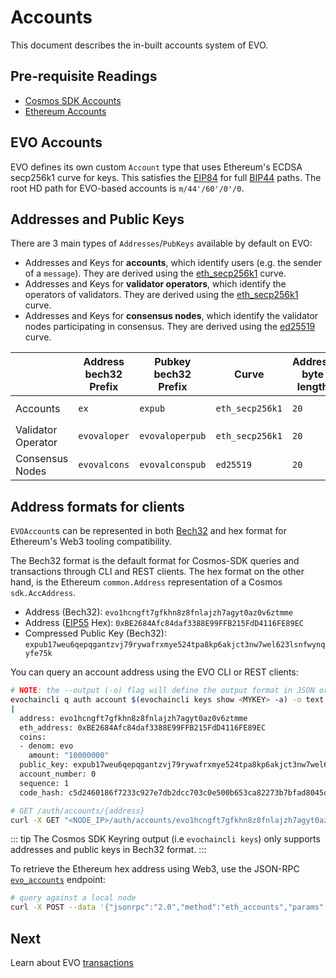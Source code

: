 
# Accounts

This document describes the in-built accounts system of EVO. 

## Pre-requisite Readings

- [Cosmos SDK Accounts](https://docs.cosmos.network/v0.46/basics/accounts.html) 
- [Ethereum Accounts](https://ethereum.org/en/whitepaper/#ethereum-accounts) 

## EVO Accounts

EVO defines its own custom `Account` type that uses Ethereum's ECDSA secp256k1 curve for keys. This
satisfies the [EIP84](https://github.com/ethereum/EIPs/issues/84) for full [BIP44](https://github.com/bitcoin/bips/blob/master/bip-0044.mediawiki) paths.
The root HD path for EVO-based accounts is `m/44'/60'/0'/0`.


## Addresses and Public Keys

There are 3 main types of `Addresses`/`PubKeys` available by default on EVO:

- Addresses and Keys for **accounts**, which identify users (e.g. the sender of a `message`). They are derived using the [eth_secp256k1](https://cryptobook.nakov.com/digital-signatures/ecdsa-sign-verify-messages) curve.
- Addresses and Keys for **validator operators**, which identify the operators of validators. They are derived using the [eth_secp256k1](https://cryptobook.nakov.com/digital-signatures/ecdsa-sign-verify-messages) curve.
- Addresses and Keys for **consensus nodes**, which identify the validator nodes participating in consensus. They are derived using the [ed25519](https://cryptobook.nakov.com/digital-signatures/eddsa-and-ed25519) curve.

|                    | Address bech32 Prefix | Pubkey bech32 Prefix | Curve           | Address byte length | Pubkey byte length |
|--------------------|-----------------------|----------------------|-----------------|---------------------|--------------------|
| Accounts           | `ex`                 | `expub`             | `eth_secp256k1` | `20`                | `33` (compressed)  |
| Validator Operator | `evovaloper`          | `evovaloperpub`      | `eth_secp256k1` | `20`                | `33` (compressed)  |
| Consensus Nodes    | `evovalcons`          | `evovalconspub`      | `ed25519`       | `20`                | `32`               |

## Address formats for clients

`EVOAccount`s can be represented in both [Bech32](https://en.bitcoin.it/wiki/Bech32) and hex format for Ethereum's Web3 tooling compatibility.

The Bech32 format is the default format for Cosmos-SDK queries and transactions through CLI and REST
clients. The hex format on the other hand, is the Ethereum `common.Address` representation of a
Cosmos `sdk.AccAddress`.

- Address (Bech32): `evo1hcngft7gfkhn8z8fnlajzh7agyt0az0v6ztmme`
- Address ([EIP55](https://eips.ethereum.org/EIPS/eip-55) Hex): `0xBE2684Afc84daf3388E99FFB215FdD4116FE89EC`
- Compressed Public Key (Bech32): `expub17weu6qepqgantzvj79rywafrxmye524tpa8kp6akjct3nw7wel623lsnfwynqyfe75k`

You can query an account address using the EVO CLI or REST clients:

```bash
# NOTE: the --output (-o) flag will define the output format in JSON or YAML (text)
evochaincli q auth account $(evochaincli keys show <MYKEY> -a) -o text
|
  address: evo1hcngft7gfkhn8z8fnlajzh7agyt0az0v6ztmme
  eth_address: 0xBE2684Afc84daf3388E99FFB215FdD4116FE89EC
  coins:
  - denom: evo
    amount: "10000000"
  public_key: expub17weu6qepqgantzvj79rywafrxmye524tpa8kp6akjct3nw7wel623lsnfwynqyfe75k
  account_number: 0
  sequence: 1
  code_hash: c5d2460186f7233c927e7db2dcc703c0e500b653ca82273b7bfad8045d85a470
```

``` bash
# GET /auth/accounts/{address}
curl -X GET "<NODE_IP>/auth/accounts/evo1hcngft7gfkhn8z8fnlajzh7agyt0az0v6ztmme" -H "accept: application/json"
```

::: tip
The Cosmos SDK Keyring output (i.e `evochaincli keys`) only supports addresses and public keys in Bech32 format.
:::

To retrieve the Ethereum hex address using Web3, use the JSON-RPC [`evo_accounts`](./json_rpc.md#eth_accounts) endpoint:

```bash
# query against a local node
curl -X POST --data '{"jsonrpc":"2.0","method":"eth_accounts","params":[],"id":1}' -H "Content-Type: application/json" http://localhost:26664
```

## Next 

Learn about EVO [transactions](./transactions.md) 
